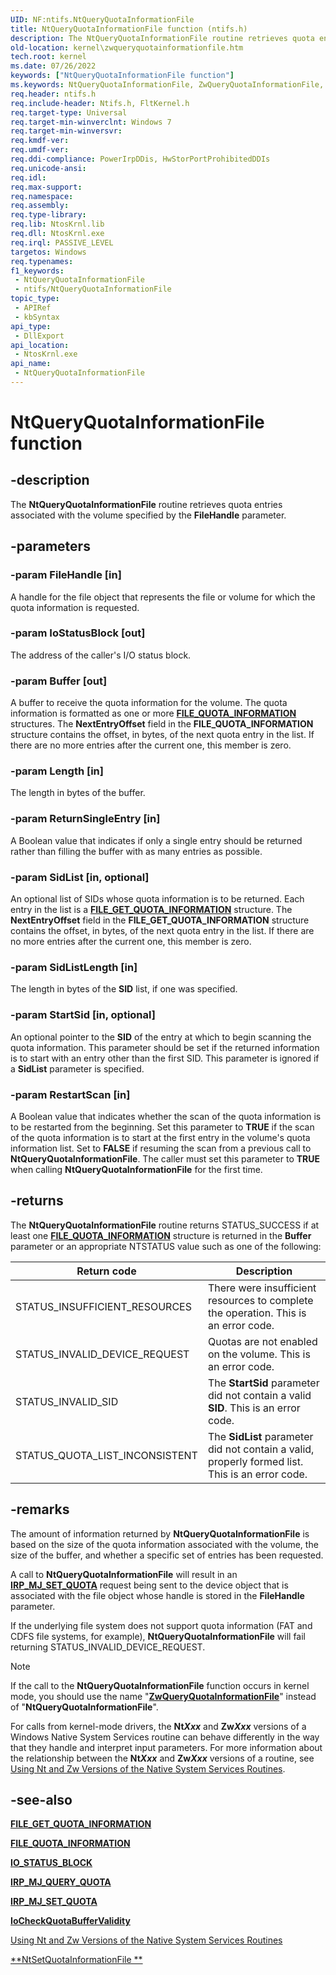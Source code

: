 ```yaml
---
UID: NF:ntifs.NtQueryQuotaInformationFile
title: NtQueryQuotaInformationFile function (ntifs.h)
description: The NtQueryQuotaInformationFile routine retrieves quota entries associated with the volume specified by the FileHandle parameter.
old-location: kernel\zwqueryquotainformationfile.htm
tech.root: kernel
ms.date: 07/26/2022
keywords: ["NtQueryQuotaInformationFile function"]
ms.keywords: NtQueryQuotaInformationFile, ZwQueryQuotaInformationFile, ZwQueryQuotaInformationFile routine [Kernel-Mode Driver Architecture], k111_226a807c-d14d-403f-bbef-f5b4e6491039.xml, kernel.zwqueryquotainformationfile, ntifs/NtQueryQuotaInformationFile, ntifs/ZwQueryQuotaInformationFile
req.header: ntifs.h
req.include-header: Ntifs.h, FltKernel.h
req.target-type: Universal
req.target-min-winverclnt: Windows 7
req.target-min-winversvr: 
req.kmdf-ver: 
req.umdf-ver: 
req.ddi-compliance: PowerIrpDDis, HwStorPortProhibitedDDIs
req.unicode-ansi: 
req.idl: 
req.max-support: 
req.namespace: 
req.assembly: 
req.type-library: 
req.lib: NtosKrnl.lib
req.dll: NtosKrnl.exe
req.irql: PASSIVE_LEVEL
targetos: Windows
req.typenames: 
f1_keywords:
 - NtQueryQuotaInformationFile
 - ntifs/NtQueryQuotaInformationFile
topic_type:
 - APIRef
 - kbSyntax
api_type:
 - DllExport
api_location:
 - NtosKrnl.exe
api_name:
 - NtQueryQuotaInformationFile
---
```


# NtQueryQuotaInformationFile function

## -description

The **NtQueryQuotaInformationFile** routine retrieves quota entries associated with the volume specified by the **FileHandle** parameter.

## -parameters

### -param FileHandle [in]

A handle for the file object that represents the file or volume for which the quota information is requested.

### -param IoStatusBlock [out]

The address of the caller's I/O status block.

### -param Buffer [out]

A buffer to receive the quota information for the volume. The quota information is formatted as one or more [**FILE_QUOTA_INFORMATION**](ns-ntifs-_file_quota_information.md) structures. The **NextEntryOffset** field in the **FILE_QUOTA_INFORMATION** structure contains the offset, in bytes, of the next quota entry in the list. If there are no more entries after the current one, this member is zero.

### -param Length [in]

The length in bytes of the buffer.

### -param ReturnSingleEntry [in]

A Boolean value that indicates if only a single entry should be returned rather than filling the buffer with as many entries as possible.

### -param SidList [in, optional]

An optional list of SIDs whose quota information is to be returned. Each entry in the list is a [**FILE_GET_QUOTA_INFORMATION**](ns-ntifs-_file_get_quota_information.md) structure. The **NextEntryOffset** field in the **FILE_GET_QUOTA_INFORMATION** structure contains the offset, in bytes, of the next quota entry in the list. If there are no more entries after the current one, this member is zero.

### -param SidListLength [in]

The length in bytes of the **SID** list, if one was specified.

### -param StartSid [in, optional]

An optional pointer to the **SID** of the entry at which to begin scanning the quota information. This parameter should be set if the returned information is to start with an entry other than the first SID. This parameter is ignored if a **SidList** parameter is specified.

### -param RestartScan [in]

A Boolean value that indicates whether the scan of the quota information is to be restarted from the beginning. Set this parameter to **TRUE** if the scan of the quota information is to start at the first entry in the volume's quota information list. Set to **FALSE** if resuming the scan from a previous call to **NtQueryQuotaInformationFile**. The caller must set this parameter to **TRUE** when calling **NtQueryQuotaInformationFile** for the first time.

## -returns

The **NtQueryQuotaInformationFile** routine returns STATUS_SUCCESS if at least one [**FILE_QUOTA_INFORMATION**](ns-ntifs-_file_quota_information.md) structure is returned in the **Buffer** parameter or an appropriate NTSTATUS value such as one of the following:

| Return code | Description |
| ----------- | ----------- |
| STATUS_INSUFFICIENT_RESOURCES  | There were insufficient resources to complete the operation. This is an error code. |
| STATUS_INVALID_DEVICE_REQUEST  | Quotas are not enabled on the volume. This is an error code. |
| STATUS_INVALID_SID             | The **StartSid** parameter did not contain a valid **SID**. This is an error code. |
| STATUS_QUOTA_LIST_INCONSISTENT | The **SidList** parameter did not contain a valid, properly formed list. This is an error code. |

## -remarks

The amount of information returned by **NtQueryQuotaInformationFile** is based on the size of the quota information associated with the volume, the size of the buffer, and whether a specific set of entries has been requested.

A call to **NtQueryQuotaInformationFile** will result in an [**IRP_MJ_SET_QUOTA**](/windows-hardware/drivers/ifs/irp-mj-set-quota) request being sent to the device object that is associated with the file object whose handle is stored in the **FileHandle** parameter.

If the underlying file system does not support quota information (FAT and CDFS file systems, for example), **NtQueryQuotaInformationFile** will fail returning STATUS_INVALID_DEVICE_REQUEST.

> [!NOTE]
> If the call to the **NtQueryQuotaInformationFile** function occurs in kernel mode, you should use the name "[**ZwQueryQuotaInformationFile**](nf-ntifs-zwqueryquotainformationfile.md)" instead of "**NtQueryQuotaInformationFile**".

For calls from kernel-mode drivers, the **Nt*Xxx*** and **Zw*Xxx*** versions of a Windows Native System Services routine can behave differently in the way that they handle and interpret input parameters. For more information about the relationship between the **Nt*Xxx*** and **Zw*Xxx*** versions of a routine, see [Using Nt and Zw Versions of the Native System Services Routines](/windows-hardware/drivers/kernel/using-nt-and-zw-versions-of-the-native-system-services-routines).

## -see-also

[**FILE_GET_QUOTA_INFORMATION**](ns-ntifs-_file_get_quota_information.md)

[**FILE_QUOTA_INFORMATION**](ns-ntifs-_file_quota_information.md)

[**IO_STATUS_BLOCK**](../wdm/ns-wdm-_io_status_block.md)

[**IRP_MJ_QUERY_QUOTA**](/windows-hardware/drivers/ifs/irp-mj-query-quota)

[**IRP_MJ_SET_QUOTA**](/windows-hardware/drivers/ifs/irp-mj-set-quota)

[**IoCheckQuotaBufferValidity**](nf-ntifs-iocheckquotabuffervalidity.md)

[Using Nt and Zw Versions of the Native System Services Routines](/windows-hardware/drivers/kernel/using-nt-and-zw-versions-of-the-native-system-services-routines)

[**NtSetQuotaInformationFile **](nf-ntifs-ntsetquotainformationfile.md)
